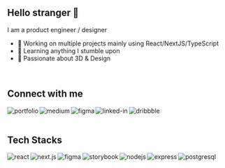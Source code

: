 ## Hello stranger 👋
I am a product engineer / designer
- 🔭 Working on multiple projects mainly using React/NextJS/TypeScript
- 🌱 Learning anything I stumble upon
- 🤖 Passionate about 3D & Design
<br>

## Connect with me

[<img align="left" alt="portfolio" src="https://img.shields.io/badge/portfolio-409182?logo=google%20chrome&logoColor=white&style=for-the-badge" />](https://www.alexstreza.dev/)
[<img align="left" alt="medium" src="https://img.shields.io/badge/medium-%2312100E.svg?&style=for-the-badge&logo=medium&logoColor=white" />](https://medium.com/@astre999)
[<img align="left" alt="figma" src="https://img.shields.io/badge/figma%20-%231ABCFE.svg?&style=for-the-badge&logo=figma&logoColor=white" />](https://www.figma.com/@alex_streza)
[<img align="left" alt="linked-in" src="https://img.shields.io/badge/linkedin-%230077B5.svg?&style=for-the-badge&logo=linkedin&logoColor=white" />](https://www.linkedin.com/in/alexandru-streza-7a4254155)
[<img align="left" alt="dribbble" src="https://img.shields.io/badge/dribbble-%231877F2.svg?&style=for-the-badge&logo=dribbble&logoColor=white" />](https://dribbble.com/snappy_guy)
<br>
<br>

## Tech Stacks

<img align="left" alt="react" src="https://img.shields.io/badge/react%20-%2320232a.svg?&style=for-the-badge&logo=react&logoColor=%2361DAFB" />
<img align="left" alt="next.js" src="https://img.shields.io/badge/next.js%20-%23111111.svg?&style=for-the-badge&logo=next.js" />
<img align="left" alt="figma" src="https://img.shields.io/badge/figma%20-%231ABCFE.svg?&style=for-the-badge&logo=figma&logoColor=white" />
<img align="left" alt="storybook" src="https://img.shields.io/badge/storybook%20-%23dd1367.svg?&style=for-the-badge&logo=storybook&logoColor=white" />
<img align="left" alt="nodejs" src="https://img.shields.io/badge/node.js%20-%2343853D.svg?&style=for-the-badge&logo=node.js&logoColor=white" />
<img align="left" alt="express" src="https://img.shields.io/badge/express-%23259dff.svg?&style=for-the-badge&logo=express&logoColor=white" />
<img align="left" alt="postgresql" src="https://img.shields.io/badge/postgres-%23316192.svg?&style=for-the-badge&logo=postgresql&logoColor=white" />

<br>
<br>
